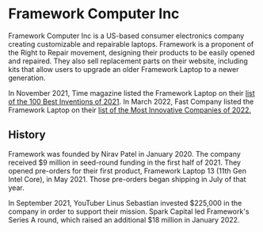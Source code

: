 # Framework Computer Inc
Framework Computer Inc is a US-based consumer electronics company creating customizable and repairable laptops. Framework is a proponent of the Right to Repair movement, designing their products to be easily opened and repaired. They also sell replacement parts on their website, including kits that allow users to upgrade an older Framework Laptop to a newer generation.

In November 2021, Time magazine listed the Framework Laptop on their [list of the 100 Best Inventions of 2021](https://time.com/collection/best-inventions-2021/6112625/framework-laptop/). In March 2022, Fast Company listed the Framework Laptop on their [list of the Most Innovative Companies of 2022.](https://www.fastcompany.com/90722815/framework-innovative-laptop-easy-repair-electronics)

## History
Framework was founded by Nirav Patel in January 2020. The company received $9 million in seed-round funding in the first half of 2021. They opened pre-orders for their first product, Framework Laptop 13 (11th Gen Intel Core), in May 2021. Those pre-orders began shipping in July of that year.

In September 2021, YouTuber Linus Sebastian invested $225,000 in the company in order to support their mission. Spark Capital led Framework's Series A round, which raised an additional $18 million in January 2022.